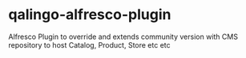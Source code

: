 qalingo-alfresco-plugin
=======================

Alfresco Plugin to override and extends community version with CMS repository to host Catalog, Product, Store etc etc 
